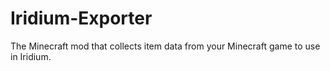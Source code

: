 # Iridium-Exporter
The Minecraft mod that collects item data from your Minecraft game to use in Iridium.
